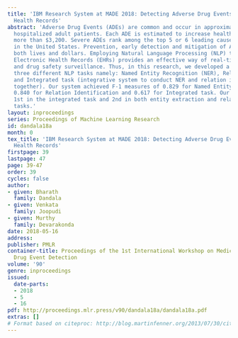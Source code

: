 ```yaml
---
title: 'IBM Research System at MADE 2018: Detecting Adverse Drug Events from Electronic
  Health Records'
abstract: 'Adverse Drug Events (ADEs) are common and occur in approximately 2-5% of
  hospitalized adult patients. Each ADE is estimated to increase healthcare cost by
  more than $3,200. Severe ADEs rank among the top 5 or 6 leading causes of death
  in the United States. Prevention, early detection and mitigation of ADEs could save
  both lives and dollars. Employing Natural Language Processing (NLP) techniques on
  Electronic Health Records (EHRs) provides an effective way of real-time pharmacovigilance
  and drug safety surveillance. Thus, in this research, we developed a system for
  three different NLP tasks namely: Named Entity Recognition (NER), Relation Identification
  and Integrated task (integrative system to conduct NER and relation identification
  together). Our system achieved F-1 measures of 0.829 for Named Entity Recognition,
  0.840 for Relation Identification and 0.617 for Integrated task. Our system ranked
  1st in the integrated task and 2nd in both entity extraction and relation identification
  tasks.'
layout: inproceedings
series: Proceedings of Machine Learning Research
id: dandala18a
month: 0
tex_title: 'IBM Research System at MADE 2018: Detecting Adverse Drug Events from Electronic
  Health Records'
firstpage: 39
lastpage: 47
page: 39-47
order: 39
cycles: false
author:
- given: Bharath
  family: Dandala
- given: Venkata
  family: Joopudi
- given: Murthy
  family: Devarakonda
date: 2018-05-16
address: 
publisher: PMLR
container-title: Proceedings of the 1st International Workshop on Medication and Adverse
  Drug Event Detection
volume: '90'
genre: inproceedings
issued:
  date-parts:
  - 2018
  - 5
  - 16
pdf: http://proceedings.mlr.press/v90/dandala18a/dandala18a.pdf
extras: []
# Format based on citeproc: http://blog.martinfenner.org/2013/07/30/citeproc-yaml-for-bibliographies/
---
```

